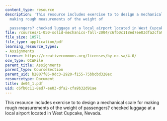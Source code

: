 ```yaml
---
content_type: resource
description: 'This resource includes exercise to to design a mechanical scale for
  making rough measurements of the weight of

  passengers? checked luggage at a local airport located in West Cupcake, Nevada.'
file: /courses/1-050-solid-mechanics-fall-2004/c6fb0c118ed7ee03dfa2cfa9b32d91ae_de04_1.pdf
file_size: 10571
file_type: application/pdf
learning_resource_types:
- Assignments
license: https://creativecommons.org/licenses/by-nc-sa/4.0/
ocw_type: OCWFile
parent_title: Assignments
parent_type: CourseSection
parent_uid: b2807f85-9dc3-2920-f155-75bbcbd328ec
resourcetype: Document
title: de04_1.pdf
uid: c6fb0c11-8ed7-ee03-dfa2-cfa9b32d91ae
---
```

This resource includes exercise to to design a mechanical scale for making rough measurements of the weight of
passengers? checked luggage at a local airport located in West Cupcake, Nevada.